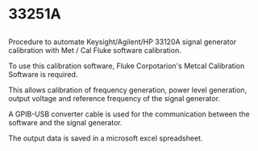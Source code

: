 # 33251A

##

Procedure to automate Keysight/Agilent/HP 33120A signal generator calibration with Met / Cal Fluke software calibration.

To use this calibration software, Fluke Corpotarion's Metcal Calibration Software is required.

This allows calibration of frequency generation, power level generation, output voltage and reference frequency of the signal generator.

A GPIB-USB converter cable is used for the communication between the software and the signal generator.

The output data is saved in a microsoft excel spreadsheet.
